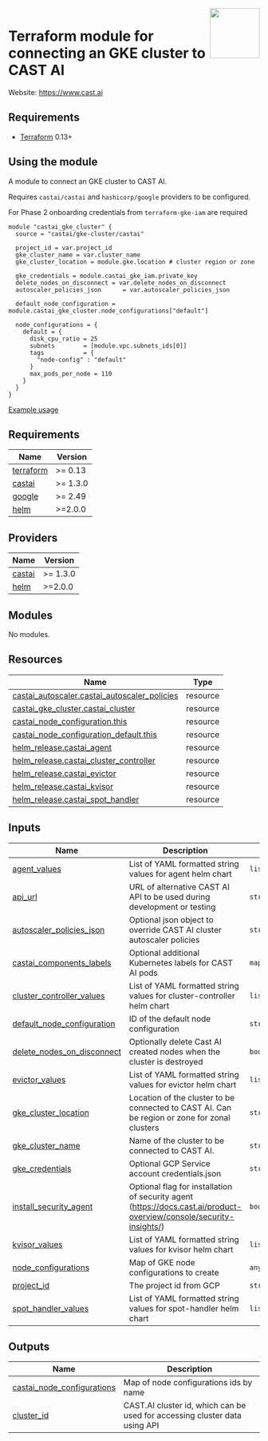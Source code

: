 <a href="https://cast.ai">
    <img src="https://cast.ai/wp-content/themes/cast/img/cast-logo-dark-blue.svg" align="right" height="100" />
</a>

Terraform module for connecting an GKE cluster to CAST AI
==================


Website: https://www.cast.ai

Requirements
------------

- [Terraform](https://www.terraform.io/downloads.html) 0.13+

Using the module
------------

A module to connect an GKE cluster to CAST AI.

Requires `castai/castai` and `hashicorp/google` providers to be configured.

For Phase 2 onboarding credentials from `terraform-gke-iam` are required

```hcl
module "castai_gke_cluster" {
  source = "castai/gke-cluster/castai"
  
  project_id = var.project_id
  gke_cluster_name = var.cluster_name
  gke_cluster_location = module.gke.location # cluster region or zone  

  gke_credentials = module.castai_gke_iam.private_key
  delete_nodes_on_disconnect = var.delete_nodes_on_disconnect
  autoscaler_policies_json      = var.autoscaler_policies_json

  default_node_configuration = module.castai_gke_cluster.node_configurations["default"]

  node_configurations = {
    default = {
      disk_cpu_ratio = 25
      subnets        = [module.vpc.subnets_ids[0]]
      tags           = {
        "node-config" : "default"
      }
      max_pods_per_node = 110
    }
  }
}
```

[Example usage](https://github.com/castai/terraform-provider-castai/tree/master/examples/gke)

<!-- BEGIN_TF_DOCS -->
## Requirements

| Name | Version |
|------|---------|
| <a name="requirement_terraform"></a> [terraform](#requirement\_terraform) | >= 0.13 |
| <a name="requirement_castai"></a> [castai](#requirement\_castai) | >= 1.3.0 |
| <a name="requirement_google"></a> [google](#requirement\_google) | >= 2.49 |
| <a name="requirement_helm"></a> [helm](#requirement\_helm) | >=2.0.0 |

## Providers

| Name | Version |
|------|---------|
| <a name="provider_castai"></a> [castai](#provider\_castai) | >= 1.3.0 |
| <a name="provider_helm"></a> [helm](#provider\_helm) | >=2.0.0 |

## Modules

No modules.

## Resources

| Name | Type |
|------|------|
| [castai_autoscaler.castai_autoscaler_policies](https://registry.terraform.io/providers/castai/castai/latest/docs/resources/autoscaler) | resource |
| [castai_gke_cluster.castai_cluster](https://registry.terraform.io/providers/castai/castai/latest/docs/resources/gke_cluster) | resource |
| [castai_node_configuration.this](https://registry.terraform.io/providers/castai/castai/latest/docs/resources/node_configuration) | resource |
| [castai_node_configuration_default.this](https://registry.terraform.io/providers/castai/castai/latest/docs/resources/node_configuration_default) | resource |
| [helm_release.castai_agent](https://registry.terraform.io/providers/hashicorp/helm/latest/docs/resources/release) | resource |
| [helm_release.castai_cluster_controller](https://registry.terraform.io/providers/hashicorp/helm/latest/docs/resources/release) | resource |
| [helm_release.castai_evictor](https://registry.terraform.io/providers/hashicorp/helm/latest/docs/resources/release) | resource |
| [helm_release.castai_kvisor](https://registry.terraform.io/providers/hashicorp/helm/latest/docs/resources/release) | resource |
| [helm_release.castai_spot_handler](https://registry.terraform.io/providers/hashicorp/helm/latest/docs/resources/release) | resource |

## Inputs

| Name | Description | Type | Default | Required |
|------|-------------|------|---------|:--------:|
| <a name="input_agent_values"></a> [agent\_values](#input\_agent\_values) | List of YAML formatted string values for agent helm chart | `list(string)` | `[]` | no |
| <a name="input_api_url"></a> [api\_url](#input\_api\_url) | URL of alternative CAST AI API to be used during development or testing | `string` | `"https://api.cast.ai"` | no |
| <a name="input_autoscaler_policies_json"></a> [autoscaler\_policies\_json](#input\_autoscaler\_policies\_json) | Optional json object to override CAST AI cluster autoscaler policies | `string` | `""` | no |
| <a name="input_castai_components_labels"></a> [castai\_components\_labels](#input\_castai\_components\_labels) | Optional additional Kubernetes labels for CAST AI pods | `map` | `{}` | no |
| <a name="input_cluster_controller_values"></a> [cluster\_controller\_values](#input\_cluster\_controller\_values) | List of YAML formatted string values for cluster-controller helm chart | `list(string)` | `[]` | no |
| <a name="input_default_node_configuration"></a> [default\_node\_configuration](#input\_default\_node\_configuration) | ID of the default node configuration | `string` | n/a | yes |
| <a name="input_delete_nodes_on_disconnect"></a> [delete\_nodes\_on\_disconnect](#input\_delete\_nodes\_on\_disconnect) | Optionally delete Cast AI created nodes when the cluster is destroyed | `bool` | `false` | no |
| <a name="input_evictor_values"></a> [evictor\_values](#input\_evictor\_values) | List of YAML formatted string values for evictor helm chart | `list(string)` | `[]` | no |
| <a name="input_gke_cluster_location"></a> [gke\_cluster\_location](#input\_gke\_cluster\_location) | Location of the cluster to be connected to CAST AI. Can be region or zone for zonal clusters | `string` | n/a | yes |
| <a name="input_gke_cluster_name"></a> [gke\_cluster\_name](#input\_gke\_cluster\_name) | Name of the cluster to be connected to CAST AI. | `string` | n/a | yes |
| <a name="input_gke_credentials"></a> [gke\_credentials](#input\_gke\_credentials) | Optional GCP Service account credentials.json | `string` | n/a | yes |
| <a name="input_install_security_agent"></a> [install\_security\_agent](#input\_install\_security\_agent) | Optional flag for installation of security agent (https://docs.cast.ai/product-overview/console/security-insights/) | `bool` | `false` | no |
| <a name="input_kvisor_values"></a> [kvisor\_values](#input\_kvisor\_values) | List of YAML formatted string values for kvisor helm chart | `list(string)` | `[]` | no |
| <a name="input_node_configurations"></a> [node\_configurations](#input\_node\_configurations) | Map of GKE node configurations to create | `any` | `{}` | no |
| <a name="input_project_id"></a> [project\_id](#input\_project\_id) | The project id from GCP | `string` | n/a | yes |
| <a name="input_spot_handler_values"></a> [spot\_handler\_values](#input\_spot\_handler\_values) | List of YAML formatted string values for spot-handler helm chart | `list(string)` | `[]` | no |

## Outputs

| Name | Description |
|------|-------------|
| <a name="output_castai_node_configurations"></a> [castai\_node\_configurations](#output\_castai\_node\_configurations) | Map of node configurations ids by name |
| <a name="output_cluster_id"></a> [cluster\_id](#output\_cluster\_id) | CAST.AI cluster id, which can be used for accessing cluster data using API |
<!-- END_TF_DOCS -->
